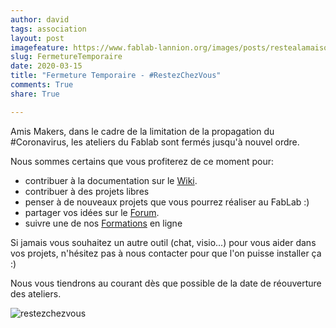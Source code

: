 ```yaml
---
author: david
tags: association
layout: post
imagefeature: https://www.fablab-lannion.org/images/posts/restealamaison.jpg
slug: FermetureTemporaire
date: 2020-03-15
title: "Fermeture Temporaire - #RestezChezVous"
comments: True
share: True

---
```


Amis Makers, dans le cadre de la limitation de la propagation du #Coronavirus,
les ateliers du Fablab sont fermés jusqu'à nouvel ordre.

Nous sommes certains que vous profiterez de ce moment pour:

- contribuer à la documentation sur le [Wiki](https://wiki.fablab-lannion.org/index.php).
- contribuer à des projets libres
- penser à de nouveaux projets que vous pourrez réaliser au FabLab :)
- partager vos idées sur le [Forum](https://forum.fablab-lannion.org/).
- suivre une de nos [Formations](https://wiki.fablab-lannion.org/index.php?title=Cat%C3%A9gorie:Formation) en ligne

Si jamais vous souhaitez un autre outil (chat, visio...) pour vous aider dans vos projets, n'hésitez pas à nous contacter pour que l'on puisse installer ça :)

Nous vous tiendrons au courant dès que possible de la date de réouverture des ateliers.

![restezchezvous](https://www.fablab-lannion.org/images/posts/restealamaison.jpg)

